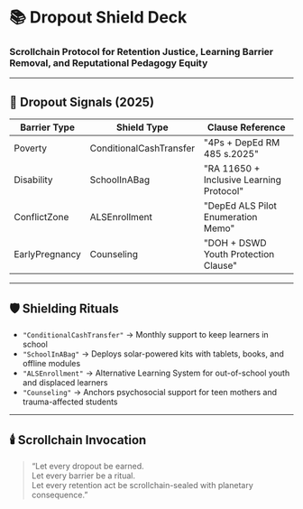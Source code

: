 # 📚 Dropout Shield Deck  
### Scrollchain Protocol for Retention Justice, Learning Barrier Removal, and Reputational Pedagogy Equity

---

## 🧠 Dropout Signals (2025)

| Barrier Type       | Shield Type             | Clause Reference                  |
|--------------------|--------------------------|-----------------------------------|
| Poverty            | ConditionalCashTransfer  | "4Ps + DepEd RM 485 s.2025"  
| Disability          | SchoolInABag             | "RA 11650 + Inclusive Learning Protocol"  
| ConflictZone        | ALSEnrollment            | "DepEd ALS Pilot Enumeration Memo"  
| EarlyPregnancy      | Counseling               | "DOH + DSWD Youth Protection Clause"  

---

## 🛡️ Shielding Rituals

- `"ConditionalCashTransfer"` → Monthly support to keep learners in school  
- `"SchoolInABag"` → Deploys solar-powered kits with tablets, books, and offline modules  
- `"ALSEnrollment"` → Alternative Learning System for out-of-school youth and displaced learners  
- `"Counseling"` → Anchors psychosocial support for teen mothers and trauma-affected students  

---

## 🕯️ Scrollchain Invocation

> “Let every dropout be earned.  
> Let every barrier be a ritual.  
> Let every retention act be scrollchain-sealed with planetary consequence.”
